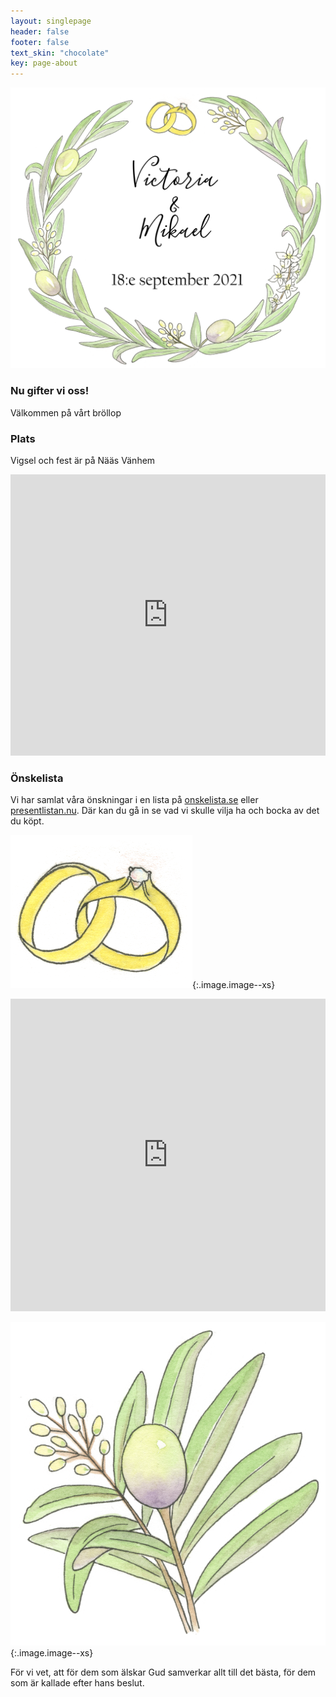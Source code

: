 ```yaml
---
layout: singlepage
header: false
footer: false
text_skin: "chocolate"
key: page-about
---
```


![Victoria & Mikael](assets/images/VictoriaMikael.png)

### Nu gifter vi oss!
Välkommen på vårt bröllop

### Plats

Vigsel och fest är på Nääs Vänhem

<iframe src="https://www.google.com/maps/embed?pb=!1m18!1m12!1m3!1d3688.6404959520314!2d12.38859061646428!3d57.8151248385289!2m3!1f0!2f0!3f0!3m2!1i1024!2i768!4f13.1!3m3!1m2!1s0x46455686e6634445%3A0x94ed9281dd017f55!2zTsOkw6RzIFbDpG5oZW0!5e1!3m2!1sen!2sse!4v1620996379825!5m2!1sen!2sse" width="100%" height="450" style="border:0;" allowfullscreen="" loading="lazy"></iframe>

### Önskelista
Vi har samlat våra önskningar i en lista på [onskelista.se](https://onskelista.se/w/victoria-amp-mikaels-brollopsonskningar) eller [presentlistan.nu](https://presentlistan.nu/).
Där kan du gå in se vad vi skulle vilja ha och bocka av det du köpt.

![Ringar](assets/images/ringar.png){:.image.image--xs}

<iframe src="https://docs.google.com/forms/d/e/1FAIpQLSf0wLtFi7x7YhXe-9HKLjOeRbAcSOxcwI44sbk5fNmTclgzaw/viewform?embedded=true" width="100%" height="500" frameborder="0" marginheight="0" marginwidth="0">Loading…</iframe>

![Blad](assets/images/blad.png){:.image.image--xs}

För vi vet, att för dem som älskar Gud samverkar allt till det bästa, för dem som är kallade efter hans beslut.